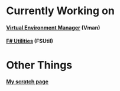 # Currently Working on
#### [Virtual Environment Manager](https://github.com/G1aD05/vmanager) (Vman)
#### [F# Utilities](https://github.com/G1aD05/fsutil/tree/main) (FSUtil)
# Other Things
#### [My scratch page](https://scratch.mit.edu/users/-G1aD0S-/)
